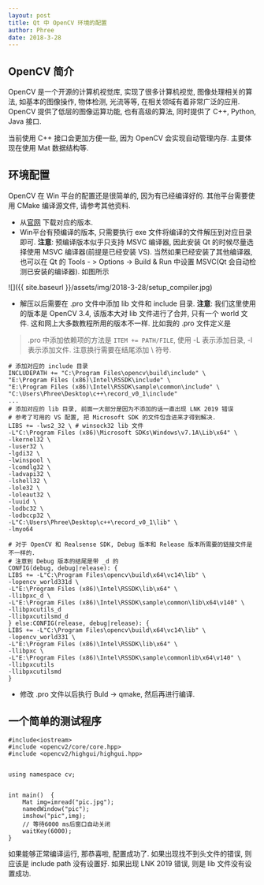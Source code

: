 ```yaml
---
layout: post
title: Qt 中 OpenCV 环境的配置
author: Phree
date: 2018-3-28
---
```


## OpenCV 简介
OpenCV 是一个开源的计算机视觉库, 实现了很多计算机视觉, 图像处理相关的算法, 如基本的图像操作, 物体检测, 光流等等, 在相关领域有着非常广泛的应用. OpenCV 提供了低层的图像运算功能, 也有高级的算法, 同时提供了 C++, Python, Java 接口.

当前使用 C++ 接口会更加方便一些, 因为 OpenCV 会实现自动管理内存. 主要体现在使用 Mat 数据结构等.

## 环境配置
OpenCV 在 Win 平台的配置还是很简单的, 因为有已经编译好的. 其他平台需要使用 CMake 编译源文件, 请参考其他资料.
- 从[官网](https://opencv.org/releases.html) 下载对应的版本.
- Win平台有预编译的版本, 只需要执行 exe 文件将编译的文件解压到对应目录即可. **注意**: 预编译版本似乎只支持 MSVC 编译器,  因此安装 Qt 的时候尽量选择使用 MSVC 编译器(前提是已经安装 VS). 当然如果已经安装了其他编译器, 也可以在 Qt 的 Tools - > Options -> Build & Run 中设置 MSVC(Qt 会自动检测已安装的编译器). 如图所示

![]({{ site.baseurl }}/assets/img/2018-3-28/setup_compiler.jpg)

- 解压以后需要在 .pro 文件中添加 lib 文件和 include 目录. **注意**: 我们这里使用的版本是 OpenCV 3.4, 该版本大对 lib 文件进行了合并, 只有一个 world 文件. 这和网上大多数教程所用的版本不一样. 比如我的 .pro 文件定义是

> .pro 中添加依赖项的方法是 `ITEM += PATH/FILE`, 使用 -L 表示添加目录, -l 表示添加文件. 注意换行需要在结尾添加 \ 符号.

```
# 添加对应的 include 目录
INCLUDEPATH += "C:\Program Files\opencv\build\include" \
"E:\Program Files (x86)\Intel\RSSDK\include" \
"E:\Program Files (x86)\Intel\RSSDK\sample\common\include" \
"C:\Users\Phree\Desktop\c++\record_v0_1\include"
...
# 添加对应的 lib 目录, 前面一大部分是因为不添加的话一直出现 LNK 2019 错误
# 参考了可用的 VS 配置, 把 Microsoft SDK 的文件包含进来才得到解决.
LIBS += -lws2_32 \ # winsock32 lib 文件
-L"C:\Program Files (x86)\Microsoft SDKs\Windows\v7.1A\Lib\x64" \
-lkernel32 \
-luser32 \
-lgdi32 \
-lwinspool \
-lcomdlg32 \
-ladvapi32 \
-lshell32 \
-lole32 \
-loleaut32 \
-luuid \
-lodbc32 \
-lodbccp32 \
-L"C:\Users\Phree\Desktop\c++\record_v0_1\lib" \
-lmyo64

# 对于 OpenCV 和 Realsense SDK, Debug 版本和 Release 版本所需要的链接文件是不一样的.
# 注意到 Debug 版本的结尾是带 _d 的
CONFIG(debug, debug|release): {
LIBS += -L"C:\Program Files\opencv\build\x64\vc14\lib" \
-lopencv_world331d \
-L"E:\Program Files (x86)\Intel\RSSDK\lib\x64" \
-llibpxc_d \
-L"E:\Program Files (x86)\Intel\RSSDK\sample\common\lib\x64\v140" \
-llibpxcutils_d
-llibpxcutilsmd_d
} else:CONFIG(release, debug|release): {
LIBS += -L"C:\Program Files\opencv\build\x64\vc14\lib" \
-lopencv_world331 \
-L"E:\Program Files (x86)\Intel\RSSDK\lib\x64" \
-llibpxc \
-L"E:\Program Files (x86)\Intel\RSSDK\sample\commonlib\x64\v140" \
-llibpxcutils
-llibpxcutilsmd
}
```
- 修改 .pro 文件以后执行 Buld -> qmake, 然后再进行编译.

## 一个简单的测试程序
```
#include<iostream>  
#include <opencv2/core/core.hpp>  
#include <opencv2/highgui/highgui.hpp>  
  
    
using namespace cv;  
      
        
int main()  {  
    Mat img=imread("pic.jpg");  
    namedWindow("pic");  
    imshow("pic",img);  
    // 等待6000 ms后窗口自动关闭  
    waitKey(6000);  
}
```

如果能够正常编译运行, 那恭喜啦, 配置成功了. 如果出现找不到头文件的错误, 则应该是 include path 没有设置好. 如果出现 LNK 2019 错误, 则是 lib 文件没有设置成功.
